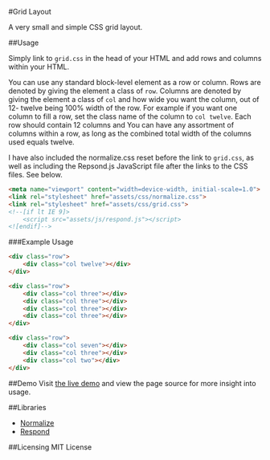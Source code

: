 #Grid Layout

A very small and simple CSS grid layout.

##Usage

Simply link to ```grid.css``` in the head of your HTML and add rows and columns within your HTML.

You can use any standard block-level element as a row or column. Rows are denoted by giving the element a class of ```row```.
Columns are denoted by giving the element a class of ```col``` and how wide you want the column, out of 12- twelve being 100% width of the row. 
For example if you want one column to fill a row, set the class name of the column to ```col twelve```.
Each row should contain 12 columns and You can have any assortment of columns within a row, as long as the combined total width of the columns used equals twelve.

I have also included the normalize.css reset before the link to ```grid.css```, as well as including the Repsond.js JavaScript file after the links to the CSS files. See below.

```html 
<meta name="viewport" content="width=device-width, initial-scale=1.0">
<link rel="stylesheet" href="assets/css/normalize.css">
<link rel="stylesheet" href="assets/css/grid.css">
<!--[if lt IE 9]>
	<script src="assets/js/respond.js"></script>
<![endif]-->
```

###Example Usage
```html 
<div class="row">
	<div class="col twelve"></div>
</div>
```
```html 
<div class="row">
	<div class="col three"></div>
	<div class="col three"></div>
	<div class="col three"></div>
	<div class="col three"></div>
</div>
```
```html 
<div class="row">
	<div class="col seven"></div>
	<div class="col three"></div>
	<div class="col two"></div>
</div>
```

##Demo
Visit [the live demo](https://ashmenhennett.github.io/Grid-Layout/) and view the page source for more insight into usage.

##Libraries
- [Normalize](https://github.com/necolas/normalize.css)
- [Respond](https://github.com/scottjehl/Respond)

##Licensing
MIT License